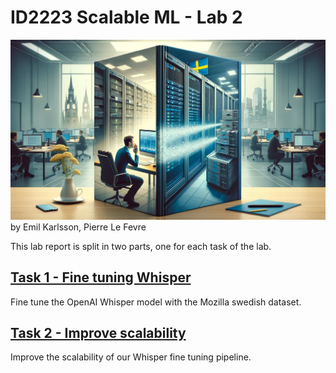 # ID2223 Scalable ML - Lab 2
![scientist ](assets/lab2.png)
by Emil Karlsson, Pierre Le Fevre

This lab report is split in two parts, one for each task of the lab.

## [Task 1 - Fine tuning Whisper](task1/README.md)
Fine tune the OpenAI Whisper model with the Mozilla swedish dataset.

## [Task 2 - Improve scalability](task2/README.md)
Improve the scalability of our Whisper fine tuning pipeline.
